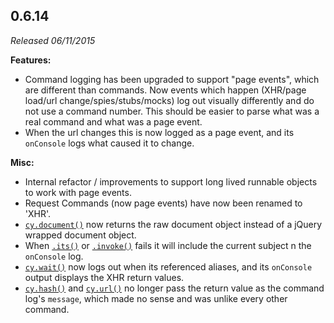 ## 0.6.14

_Released 06/11/2015_

**Features:**

- Command logging has been upgraded to support "page events", which are different than commands. Now events which happen (XHR/page load/url change/spies/stubs/mocks) log out visually differently and do not use a command number. This should be easier to parse what was a real command and what was a page event.
- When the url changes this is now logged as a page event, and its `onConsole` logs what caused it to change.

**Misc:**

- Internal refactor / improvements to support long lived runnable objects to work with page events.
- Request Commands (now page events) have now been renamed to 'XHR'.
- [`cy.document()`](/api/commands/document) now returns the raw document object instead of a jQuery wrapped document object.
- When [`.its()`](/api/commands/its) or [`.invoke()`](/api/commands/invoke) fails it will include the current subject n the `onConsole` log.
- [`cy.wait()`](/api/commands/wait) now logs out when its referenced aliases, and its `onConsole` output displays the XHR return values.
- [`cy.hash()`](/api/commands/hash) and [`cy.url()`](/api/commands/url) no longer pass the return value as the command log's `message`, which made no sense and was unlike every other command.
